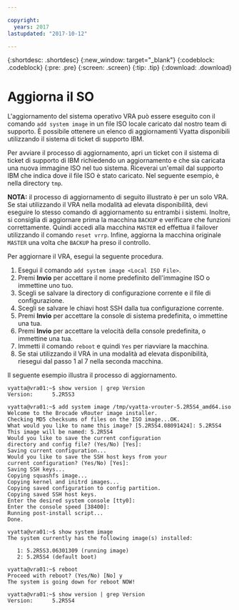 ```yaml
---

copyright:
  years: 2017
lastupdated: "2017-10-12"

---
```


{:shortdesc: .shortdesc}
{:new_window: target="_blank"}
{:codeblock: .codeblock}
{:pre: .pre}
{:screen: .screen}
{:tip: .tip}
{:download: .download}

# Aggiorna il SO
L'aggiornamento del sistema operativo VRA può essere eseguito con il comando ``add system image`` in un file ISO locale caricato dal nostro team di supporto. È possibile ottenere un elenco di aggiornamenti Vyatta disponibili utilizzando il sistema di ticket di supporto IBM.

Per avviare il processo di aggiornamento, apri un ticket con il sistema di ticket di supporto di IBM richiedendo un aggiornamento e che sia caricata una nuova immagine ISO nel tuo sistema. Riceverai un'email dal supporto IBM che indica dove il file ISO è stato caricato. Nel seguente esempio, è nella directory ``tmp``.

**NOTA:** il processo di aggiornamento di seguito illustrato è per un solo VRA. Se stai utilizzando il VRA nella modalità ad elevata disponibilità, devi eseguire lo stesso comando di aggiornamento su entrambi i sistemi. Inoltre, si consiglia di aggiornare prima la macchina `BACKUP` e verificare che funzioni correttamente. Quindi accedi alla macchina `MASTER` ed effettua il failover utilizzando il comando `reset vrrp`. Infine, aggiorna la macchina originale `MASTER` una volta che `BACKUP` ha preso il controllo.

Per aggiornare il VRA, esegui la seguente procedura.

1. Esegui il comando ``add system image <Local ISO File>``.
2. Premi **Invio** per accettare il nome predefinito dell'immagine ISO o immettine uno tuo.
3. Scegli se salvare la directory di configurazione corrente e il file di configurazione.
4. Scegli se salvare le chiavi host SSH dalla tua configurazione corrente.
5. Premi **Invio** per accettare la console di sistema predefinita, o immettine una tua.
6. Premi **Invio** per accettare la velocità della console predefinita, o immettine una tua.
7. Immetti il comando `reboot` e quindi `Yes` per riavviare la macchina.
8. Se stai utilizzando il VRA in una modalità ad elevata disponibilità, riesegui dal passo 1 al 7 nella seconda macchina.

Il seguente esempio illustra il processo di aggiornamento.

```
vyatta@vra01:~$ show version | grep Version
Version:      5.2R5S3

vyatta@vra01:~$ add system image /tmp/vyatta-vrouter-5.2R5S4_amd64.iso
Welcome to the Brocade vRouter image installer.
Checking MD5 checksums of files on the ISO image...OK.
What would you like to name this image? [5.2R5S4.08091424]: 5.2R5S4
This image will be named: 5.2R5S4
Would you like to save the current configuration
directory and config file? (Yes/No) [Yes]:
Saving current configuration...
Would you like to save the SSH host keys from your
current configuration? (Yes/No) [Yes]:
Saving SSH keys...
Copying squashfs image...
Copying kernel and initrd images...
Copying saved configuration to config partition.
Copying saved SSH host keys.
Enter the desired system console [tty0]:
Enter the console speed [38400]:
Running post-install script...
Done.

vyatta@vra01:~$ show system image
The system currently has the following image(s) installed:

   1: 5.2R5S3.06301309 (running image)
   2: 5.2R5S4 (default boot)

vyatta@vra01:~$ reboot
Proceed with reboot? (Yes/No) [No] y
The system is going down for reboot NOW!

vyatta@vra01:~$ show version | grep Version
Version:      5.2R5S4
```
